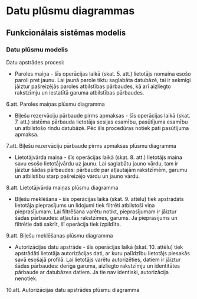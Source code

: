 # Datu plūsmu diagrammas 
## Funkcionālais sistēmas modelis
### Datu plūsmu modelis

Datu apstrādes procesi:
*	Paroles maiņa - šīs operācijas laikā (skat. 5. att.) lietotājs nomaina esošo paroli pret jaunu. Lai jaunā parole tiktu saglabāta datubāzē, tai ir sekmīgi jāiztur pašreizējās paroles atbilstības pārbaudes, kā arī aizliegto rakstzīmju un iestatītā garuma atbilstības pārbaudes.

 
6.att. Paroles maiņas  plūsmu diagramma

*	Biļešu rezervāciju pārbaude pirms apmaksas - šīs operācijas laikā (skat. 7. att.) sistēma pārbauda lietotāja sesijas esamību, pasūtījuma esamību un atbilstošo rindu datubāzē. Pēc šīs procedūras notiek pati pasūtījuma apmaksa. 

7.att. Biļešu rezervāciju pārbaude pirms apmaksas plūsmu diagramma

*	Lietotājvārda maiņa - šīs operācijas laikā (skat. 8. att.) lietotājs maina savu esošo lietotājvārdu uz jaunu. Lai saglabātu jauno vārdu, tam ir jāiztur šādas pārbaudes: pārbaude par atļautajām rakstzīmēm, garumu un atbilstību starp pašreizējo vārdu un jauno vārdu.
 
8.att. Lietotājvārda maiņas  plūsmu diagramma

*	Biļešu meklēšana - šīs operācijas laikā (skat. 9. attēlu) tiek apstrādāts lietotāja pieprasījums un lidojumi tiek filtrēti atbilstoši viņa pieprasījumam. Lai filtrēšana varētu notikt, pieprasījumam ir jāiztur šādas pārbaudes: atļautās rakstzīmes, garums. Ja pieprasījums un filtrētie dati sakrīt, šī operācija tiek izpildīta.
 
9.att. Biļešu meklēšanas  plūsmu diagramma

*	Autorizācijas datu apstrāde - šīs operācijas laikā (skat. 10. attēlu) tiek apstrādāti lietotāja autorizācijas dati, ar kuru palīdzību lietotājs piesakās savā esošajā profilā. Lai lietotājs varētu autorizēties, datiem ir jāiztur šādas pārbaudes: derīga garuma, aizliegto rakstzīmju un identitātes pārbaude ar datubāzes datiem. Ja tie nav identiski, autorizācija nenotiek.  
 
10.att. Autorizācijas datu apstrādes  plūsmu diagramma

